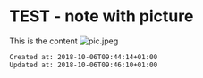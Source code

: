 # TEST - note with picture

This is the content
![pic.jpeg](./_resources/test_-_note_with_picture.resources/pic.jpeg)

    Created at: 2018-10-06T09:44:14+01:00
    Updated at: 2018-10-06T09:46:10+01:00

